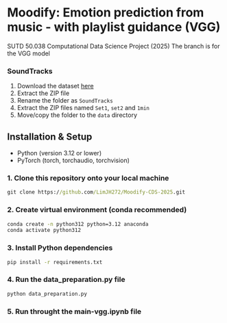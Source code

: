# Moodify: Emotion prediction from music - with playlist guidance (VGG)
SUTD 50.038 Computational Data Science Project (2025)
The branch is for the VGG model

### SoundTracks
1. Download the dataset [here](https://osf.io/p6vkg/)
2. Extract the ZIP file
3. Rename the folder as `SoundTracks`
4. Extract the ZIP files named `Set1`, `set2` and `1min`
5. Move/copy the folder to the `data` directory

## Installation & Setup
- Python (version 3.12 or lower)
- PyTorch (torch, torchaudio, torchvision)

### 1. Clone this repository onto your local machine
```cmd
git clone https://github.com/LimJH272/Moodify-CDS-2025.git
```

### 2. Create virtual environment (conda recommended)
```cmd
conda create -n python312 python=3.12 anaconda
conda activate python312
```

### 3. Install Python dependencies
```cmd
pip install -r requirements.txt
```

### 4. Run the data_preparation.py file
```cmd
python data_preparation.py
```

### 5. Run throught the main-vgg.ipynb file

